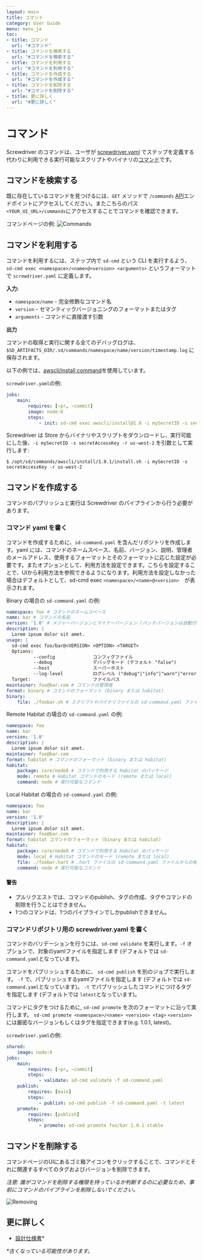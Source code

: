 ```yaml
---
layout: main
title: コマンド
category: User Guide
menu: menu_ja
toc:
- title: コマンド
  url: "#コマンド"
- title: コマンドを検索する
  url: "#コマンドを検索する"
- title: コマンドを利用する
  url: "#コマンドを利用する"
- title: コマンドを作成する
  url: "#コマンドを作成する"
- title: コマンドを削除する
  url: "#コマンドを削除する"
- title: 更に詳しく
  url: "#更に詳しく"
---
```


# コマンド

Screwdriver のコマンドは、ユーザが [screwdriver.yaml](./configuration) でステップを定義する代わりに利用できる実行可能なスクリプトやバイナリの[コマンド](https://ja.wikipedia.org/wiki/%E3%82%B3%E3%83%9E%E3%83%B3%E3%83%89_(%E3%82%B3%E3%83%B3%E3%83%94%E3%83%A5%E3%83%BC%E3%82%BF))です。

## コマンドを検索する

既に存在しているコマンドを見つけるには、`GET` メソッドで  `/commands` [API](./api)エンドポイントにアクセスしてください。またこちらのパス`<YOUR_UI_URL>/commands`にアクセスすることでコマンドを確認できます。

コマンドページの例:
![Commands](../../user-guide/assets/commands.png)

## コマンドを利用する

コマンドを利用するには、ステップ内で `sd-cmd` という CLI を実行するよう、 `sd-cmd exec <namespace>/<name>@<version> <arguments>` というフォーマットで `screwdriver.yaml` に定義します。

**入力:**

- `namespace/name` - 完全修飾なコマンド名
- `version` - セマンティックバージョニングのフォーマットまたはタグ
- `arguments` - コマンドに直接渡す引数

**出力**

コマンドの取得と実行に関する全てのデバッグログは、`$SD_ARTIFACTS_DIR/.sd/commands/namespace/name/version/timestamp.log` に保存されます。

以下の例では、[awscli/install command](https://github.com/screwdriver-cd-test/command-example)を使用しています。

`screwdriver.yaml`の例:

```yaml
jobs:
    main:
        requires: [~pr, ~commit]
        image: node:6
        steps:
            - init: sd-cmd exec awscli/install@1.0 -i mySecretID -s secretAccessKey -r us-west-2
```

Screwdriver は Store からバイナリやスクリプトをダウンロードし、実行可能にした後、`-i mySecretID -s secretAccessKey -r us-west-2` を引数として実行します:

```
$ /opt/sd/commands/awscli/install/1.0.1/install.sh -i mySecretID -s secretAccessKey -r us-west-2
```

## コマンドを作成する

コマンドのパブリッシュと実行は Screwdriver のパイプラインから行う必要があります。

### コマンド yaml を書く

コマンドを作成するために、`sd-command.yaml` を含んだリポジトリを作成します。yaml には、コマンドのネームスペース、名前、バージョン、説明、管理者のメールアドレス、使用するフォーマットとそのフォーマットに応じた設定が必要です。またオプションとして、利用方法を設定できます。こちらを設定することで、UIから利用方法を参照できるようになります。利用方法を設定しなかった場合はデフォルトとして、sd-cmd exec `<namespace>/<name>@<version>`　が表示されます。　

Binary の場合の `sd-command.yaml` の例:

```yaml
namespace: foo # コマンドのネームスペース
name: bar # コマンドの名前
version: '1.0' # メジャーバージョンとマイナーバージョン (パッチバージョンは自動付与)
description: |
  Lorem ipsum dolor sit amet.
usage: |
  sd-cmd exec foo/bar@<VERSION> <OPTION> <TARGET>
  Options:
          --config              コンフィグファイル
          --debug               デバッグモード (デフォルト "false")
          --host                スーパーホスト
          --log-level           ログレベル ("debug"|"info"|"warn"|"error"|"fatal") (デフォルト "info")
  Target:                       ファイルパス
maintainer: foo@bar.com # コマンドの管理者
format: binary # コマンドのフォーマット (binary または habitat)
binary:
    file: ./foobar.sh # スクリプトやバイナリファイルの sd-command.yaml ファイルからの相対パス、もしくは絶対パス
```

Remote Habitat の場合の `sd-command.yaml` の例:

```yaml
namespace: foo
name: bar
version: '1.0'
description: |
  Lorem ipsum dolor sit amet.
maintainer: foo@bar.com
format: habitat # コマンドのフォーマット (binary または habitat)
habitat:
    package: core/node8 # コマンドで利用する Habitat のパッケージ
    mode: remote # Habitat コマンドのモード (remote または local)
    command: node # 実行可能なコマンド
```

Local Habitat の場合の `sd-command.yaml` の例:

```yaml
namespace: foo
name: bar
version: '1.0'
description: |
  Lorem ipsum dolor sit amet.
maintainer: foo@bar.com
format: habitat コマンドのフォーマット (binary または habitat)
habitat:
    package: core/node8 # コマンドで利用する Habitat のパッケージ
    mode: local # Habitat コマンドのモード (remote または local)
    file: ./foobar.hart # .hart ファイルの sd-command.yaml ファイルからの相対パス、もしくは絶対パス
    command: node # 実行可能なコマンド
```

#### 警告
- プルリクエストでは、コマンドのpublish、タグの作成、タグやコマンドの削除を行うことはできません。
- 1つのコマンドは、1つのパイプラインでしかpublishできません。

### コマンドリポジトリ用の screwdriver.yaml を書く

コマンドのバリデーションを行うには、`sd-cmd validate` を実行します。`-f` オプションで、対象のyamlファイルを指定します (デフォルトでは `sd-command.yaml`となっています)。

コマンドをパブリッシュするために、 `sd-cmd publish` を別のジョブで実行します。 `-f` で、パブリッシュするyamlファイルを指定します (デフォルトでは `sd-command.yaml`となっています)。 `-t` でパブリッシュしたコマンドにつけるタグを指定します (デフォルトでは `latest`となっています)。

コマンドにタグをつけるために, `sd-cmd promote` を次のフォーマットに沿って実行します。  `sd-cmd promote <namespace>/<name> <version> <tag>`
`<version>`には厳密なバージョンもしくはタグを指定できます(e.g. 1.0.1, latest)。

`screwdriver.yaml`の例:

```yaml
shared:
    image: node:8
jobs:
    main:
        requires: [~pr, ~commit]
        steps:
            - validate: sd-cmd validate -f sd-command.yaml
    publish:
        requires: [main]
        steps:
            - publish: sd-cmd publish -f sd-command.yaml -t latest
    promote:
        requires: [publish]
        steps:
            - promote: sd-cmd promote foo/bar 1.0.1 stable
```

## コマンドを削除する

コマンドページのUIにあるゴミ箱アイコンをクリックすることで、コマンドとそれに関連するすべてのタグおよびバージョンを削除できます。

_注意: 誰がコマンドを削除する権限を持っているか判断するのに必要なため、事前にコマンドのパイプラインを削除しないでください。_

![Removing](../../user-guide/assets/delete-command.png)

## 更に詳しく

- [設計仕様書](https://github.com/screwdriver-cd/screwdriver/blob/master/design/commands.md)*

_*古くなっている可能性があります。_
